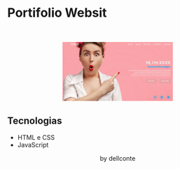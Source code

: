 <h1>Portifolio Websit </h1>

<br>

<p align="center">
  <img alt="portifolio_website" src="assets/portifolio_web.PNG" width="50%">
</p>

## Tecnologias
- HTML e CSS
- JavaScript

<p align="center">by dellconte</p>
